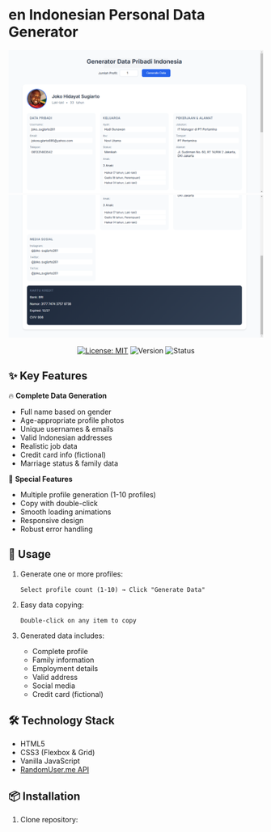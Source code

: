 # en Indonesian Personal Data Generator

<div align="center">
  <div class="carousel">
    <div class="slides">
      <img src="screenshots/preview.png" alt="Preview 1" />
      <img src="screenshots/preview2.png" alt="Preview 2" />
    </div>
    <div class="dots">
      <span class="dot active"></span>
      <span class="dot"></span>
    </div>
  </div>

  [![License: MIT](https://img.shields.io/badge/License-MIT-yellow.svg)](https://opensource.org/licenses/MIT)
  ![Version](https://img.shields.io/badge/version-1.2.0-blue)
  ![Status](https://img.shields.io/badge/status-active-success.svg)
</div>

## ✨ Key Features

🔥 **Complete Data Generation**
- Full name based on gender
- Age-appropriate profile photos
- Unique usernames & emails
- Valid Indonesian addresses
- Realistic job data
- Credit card info (fictional)
- Marriage status & family data

🎯 **Special Features**
- Multiple profile generation (1-10 profiles)
- Copy with double-click
- Smooth loading animations
- Responsive design
- Robust error handling

## 🚀 Usage

1. Generate one or more profiles:
   ```
   Select profile count (1-10) → Click "Generate Data"
   ```

2. Easy data copying:
   ```
   Double-click on any item to copy
   ```

3. Generated data includes:
   - Complete profile
   - Family information
   - Employment details
   - Valid address
   - Social media
   - Credit card (fictional)

## 🛠️ Technology Stack

- HTML5
- CSS3 (Flexbox & Grid)
- Vanilla JavaScript
- [RandomUser.me API](https://randomuser.me)

## 📦 Installation

1. Clone repository:
